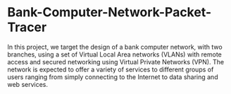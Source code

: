 # Bank-Computer-Network-Packet-Tracer

In  this  project,  we  target  the  design  of  a  bank  computer  network,  with  two  branches,  using  a  set  of Virtual  Local  Area  networks  (VLANs) 
with  remote  access  and  secured  networking  using  Virtual Private  Networks  (VPN).  The  network  is  expected  to  offer  a  variety  of  services  to  different  groups of users  ranging from  simply connecting to the  Internet  to data  sharing and web services. 
